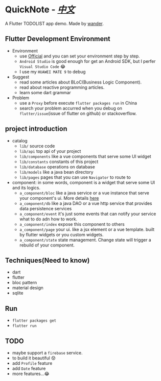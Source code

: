# QuickNote - [_中文_](!/README_zh.md)
A Flutter TODOLIST app demo. Made by [wander](!https://github.com/WanderHuang).

## Flutter Development Environment
- Environment
  - use [Official](!https://flutter.io/) and you can set your environment step by step.
  - `Android Studio` is good enough for get an Android SDK, but I perfer `Visual Studio Code` :joy:
  - I use my `HUAWEI MATE 9` to debug
- Suggest
  - read some articles about BLoC(Business Logic Component).
  - read about reactive programming articles.
  - learn some dart grammar
- Problem
  - use a `Proxy` before execute `flutter packages run` in China
  - search your problem accurred when you debug on `flutter/issue`(issue of flutter on github) or stackoverflow.


## project introduction
- catalog
  - `lib/` source code
  - `lib/api` top api of your project
  - `lib/components` like a vue components that serve some UI widget
  - `lib/constants` constants of this project
  - `lib/database` operations on database
  - `lib/models` like a java bean directory
  - `lib/pages` pages that you can use `Navigator` to route to
- component: in some words, component is a widget that serve some UI and its logics.
  - `a_component/bloc` like a java service or a vue instance that serve your component's ui. More details [here](!https://medium.com/flutter-community/reactive-programming-streams-bloc-6f0d2bd2d248)
  - `a_component/db` like a java DAO or a vue http service that provides data persistence services
  - `a_component/event` it's just some events that can notify your service what to do adn how to work.
  - `a_component/index` expose this component to others
  - `a_component/page` your ui. like a jsx element or a vue template. built by flutter widgets or you custom widgets. 
  - `a_component/state` state management. Change state will trigger a rebuild of your component.
  

## Techniques(Need to know)
- dart
- flutter
- bloc pattern
- material design
- sqlite

## Run
- `flutter packages get`
- `flutter run`

## TODO
- maybe support a `firebase` service.
- to build it beautiful :worried:
- add `Profile` feature
- add `Date` feature
- more features...:joy:
